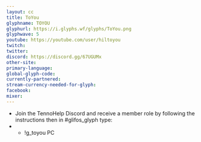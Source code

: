 ```yaml
---
layout: cc
title: ToYou
glyphname: TOYOU
glyphurl: https://i.glyphs.wf/glyphs/ToYou.png
glyphwave: 5
youtube: https://youtube.com/user/hiltoyou
twitch: 
twitter: 
discord: https://discord.gg/67UGUMx
other-site: 
primary-language: 
global-glyph-code: 
currently-partnered: 
stream-currency-needed-for-glyph: 
facebook: 
mixer: 
---
```

* Join the TennoHelp Discord and receive a member role by following the instructions then in #glifos_glyph type:
* * !g_toyou PC
